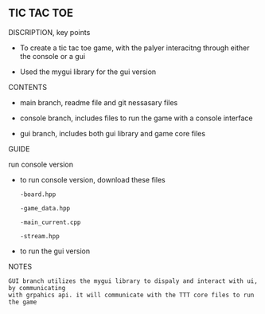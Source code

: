 TIC TAC TOE
-



DISCRIPTION, key points 


- To create a tic tac toe game, with the palyer interacitng through either the console or a gui

- Used the mygui library for the gui version 


CONTENTS 

- main branch,  readme file and git nessasary files 

- console branch, includes files to run the game with a console interface

- gui branch, includes both gui library and game core files


GUIDE 

run console version 

- to run console version, download these files 
    
      -board.hpp

      -game_data.hpp

      -main_current.cpp

      -stream.hpp

- to run the gui version


NOTES

    GUI branch utilizes the mygui library to dispaly and interact with ui, by communicating 
    with grpahics api. it will communicate with the TTT core files to run the game


    
    




